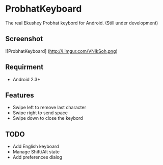 ProbhatKeyboard
===============

The real Ekushey Probhat keybord for Android. (Still under development)

## Screenshot ##
![ProbhatKeyboard] (http://i.imgur.com/VNIkSoh.png)

## Requirment ##
* Android 2.3+

## Features ##
* Swipe left to remove last character
* Swipe right to send space
* Swipe down to close the keybord

## TODO ##
* Add English keyboard
* Manage Shift/Alt state
* Add preferences dialog